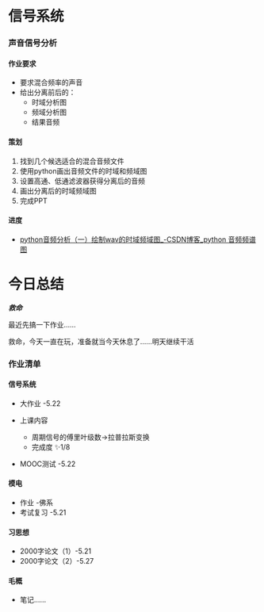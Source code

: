 # 信号系统

### 声音信号分析

#### 作业要求

- 要求混合频率的声音
- 给出分离前后的：
  - 时域分析图
  - 频域分析图
  - 结果音频

#### 策划

1. 找到几个候选适合的混合音频文件
2. 使用python画出音频文件的时域和频域图
3. 设置高通、低通滤波器获得分离后的音频
4. 画出分离后的时域频域图
5. 完成PPT

#### 进度

- [python音频分析（一）绘制wav的时域频域图_-CSDN博客_python 音频频谱图](https://blog.csdn.net/sinat_30165411/article/details/102253584?ops_request_misc=%7B%22request%5Fid%22%3A%22165293590816781432936220%22%2C%22scm%22%3A%2220140713.130102334..%22%7D&request_id=165293590816781432936220&biz_id=0&utm_medium=distribute.pc_search_result.none-task-blog-2~all~sobaiduend~default-1-102253584-null-null.142^v10^pc_search_result_control_group,157^v4^control&utm_term=画频域图&spm=1018.2226.3001.4187) 

# 今日总结

***救命***

最近先搞一下作业……

救命，今天一直在玩，准备就当今天休息了……明天继续干活

### 作业清单

#### 信号系统

- 大作业 -5.22
- 上课内容 
  - 周期信号的傅里叶级数→拉普拉斯变换
  - 完成度 ✨1/8

- MOOC测试 -5.22

#### 模电

- 作业 -佛系
- 考试复习 -5.21

#### 习思想

- 2000字论文（1）-5.21
- 2000字论文（2）-5.27

#### 毛概

- 笔记……

